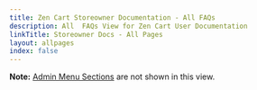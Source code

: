 ```yaml
---
title: Zen Cart Storeowner Documentation - All FAQs 
description: All  FAQs View for Zen Cart User Documentation
linkTitle: Storeowner Docs - All Pages
layout: allpages
index: false
---
```


**Note:** [Admin Menu Sections](/user/admin_pages/menu_sections/) are not shown in this view. 

